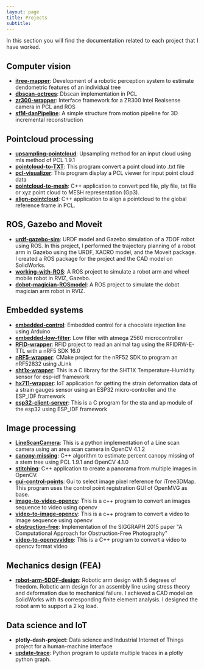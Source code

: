 ```yaml
---
layout: page
title: Projects
subtitle: 
---
```

<div style="text-align: justify ">
In this section you will find the documentation related to each project that I have worked. 
</div>

## Computer vision
- **[<b>itree-mapper</b>](./itree-mapper/info.md)**: Development of a robotic perception system to estimate dendometric features of an individual tree
- **[<b>dbscan-octrees</b>](https://github.com/danielTobon43/DBScan-PCL-Optimized)**: Dbscan implementation in PCL
- **[<b>zr300-wrapper</b>](https://github.com/danielTobon43/zr300_pcl_visualizer)**: Interface framework for a ZR300 Intel Realsense camera in PCL and ROS
- **[<b>sfM-danPipeline</b>](https://github.com/danielTobon43/sfM_danPipeline)**: A simple structure from motion pipeline for 3D incremental reconstruction

## Pointcloud processing
- **[<b>upsampling-pointcloud</b>](https://github.com/danielTobon43/upsamplingCloudPCL)**: Upsampling method for an input cloud using mls method of PCL 1.9.1
- **[<b>pointcloud-to-TXT</b>](https://github.com/danielTobon43/pointcloudToTXT)**: This program convert a point cloud into .txt file
- **[<b>pcl-visualizer</b>](https://github.com/danielTobon43/pcl_visualizer)**: This program display a PCL viewer for input point cloud data
- **[<b>pointcloud-to-mesh</b>](https://github.com/danielTobon43/pointcloudToMesh)**: C++ application to convert pcd file, ply file, txt file or xyz point cloud to MESH representation (Gp3).
- **[<b>align-pointcloud</b>](https://github.com/danielTobon43/align_pointcloud)**: C++ application to align a pointcloud to the global reference frame in PCL.

## ROS, Gazebo and Moveit
- **[<b>urdf-gazebo-sim</b>](./urdf-sim/info.md)**: URDF model and Gazebo simulation of a 7DOF robot using ROS. In this project, I performed the trajectory planning of a robot arm in Gazebo using the URDF, XACRO model, and the Moveit package. I created a ROS package for the project and the CAD model on SolidWorks.
- **[<b>working-with-ROS</b>](./working-with-ros/info.md)**: A ROS project to simulate a robot arm and wheel mobile robot in RVIZ, Gazebo.  
- **[<b>dobot-magician-ROSmodel</b>](./dobot-ros-model/info.md)**: A ROS project to simulate the dobot magician arm robot in RVIZ.

## Embedded systems
- **[<b>embedded-control</b>](./chocolate-project/info.md)**: Embedded control for a chocolate injection line using Arduino
- **[<b>embedded-low-filter</b>](./low-filter/info.md)**: Low filter with atmega 2560 microcontroller
- **[<b>RFID-wrapper</b>](https://github.com/danielTobon43/RFID-library-nrf52832)**: RFID project to read an animal tag using the RFIDRW-E-TTL with a nRF5 SDK 16.0
- **[<b>nRF5-wrapper</b>](https://github.com/danielTobon43/nRF5-cmake-framework)**: CMake project for the nRF52 SDK to program an nRF52832 using JLink
- **[<b>sht1x-wrapper</b>](https://github.com/danielTobon43/sht1x_esp32_idf_library)**: This is a C library for the SHT1X Temperature-Humidity sensor for esp-idf framework
- **[<b>hx711-wrapper</b>](https://github.com/danielTobon43/hx711-esp-idf-library)**: IoT application for getting the strain deformation data of a strain gauges sensor using an ESP32 micro-controller and the ESP_IDF framework
- [<b>esp32-client-server</b>](https://github.com/danielTobon43/esp32-client-server-library): This is a C program for the sta and ap module of the esp32 using ESP_IDF framework

## Image processing
- **[<b>LineScanCamera</b>](https://github.com/danielTobon43/LineScanCam-op)**: This is a python implementation of a Line scan camera using an area scan camera in OpenCV 4.1.2
- **[<b>canopy-missing</b>](https://github.com/danielTobon43/canopyMissing)**: C++ algorithm to estimate percent canopy missing of a stem tree using PCL 1.9.1 and OpenCV 4.1.0
- **[<b>stitching</b>](https://github.com/danielTobon43/stiching-opencv)**: C++ application to create a panorama from multiple images in OpenCV.
- **[<b>gui-control-points</b>](https://github.com/danielTobon43/gui-Control-points)**: Gui to select image pixel reference for iTree3DMap. This program uses the control point registration GUI of OpenMVG as base.
- **[<b>image-to-video-opencv</b>](https://github.com/danielTobon43/image2video-opencv)**: This is a c++ program to convert an images sequence to video using opencv
- **[<b>video-to-image-opencv</b>](https://github.com/danielTobon43/video2image-opencv)**: This is a c++ program to convert a video to image sequence using opencv
- **[<b>obstruction-free</b>](https://github.com/danielTobon43/obstruction-free-cpp)**: Implementation of the SIGGRAPH 2015 paper "A Computational Approach for Obstruction-Free Photography"
- **[<b>video-to-opencvvideo</b>](https://github.com/danielTobon43/video2opencv-video)**: This is a C++ program to convert a video to opencv format video

## Mechanics design (FEA)
- **[<b>robot-arm-5DOF-design</b>](./robot-arm-design/info.md)**: Robotic arm design with 5 degrees of freedom. Robotic arm design for an assembly line using stress theory and deformation due to mechanical failure. I achieved a CAD model on SolidWorks with its corresponding finite element analysis. I designed the robot arm to support a 2 kg load.

## Data science and IoT
- **<b>plotly-dash-project</b>**: Data science and Industrial Internet of Things project for a human-machine interface 
- **[<b>update-trace</b>](https://github.com/danielTobon43/update-trace-dash-plotly)**: Python program to update multiple traces in a plotly python graph.


